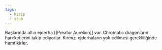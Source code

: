 ```yaml
---
tags:
  - Hizip
  - stub
---  
```

  
Başlarında altın ejderha [[Preator Aurelion]] var. Chromatic dragonların hareketlerini takip ediyorlar. Kırmızı ejderhaların yok edilmesi gerekliliğinde hemfikirler.
